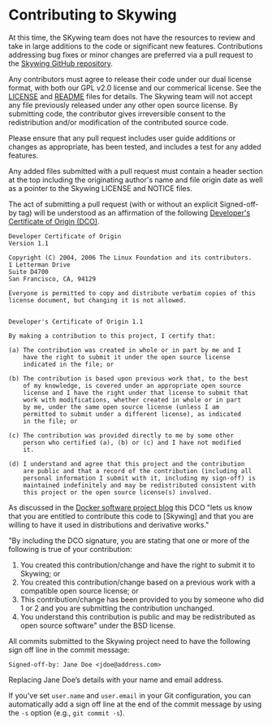# Contributing to Skywing

At this time, the SKywing team does not have the resources to review and take
in large additions to the code or significant new features. Contributions
addressing bug fixes or minor changes are preferred via a pull request to the
[Skywing GitHub repository](https://github.com/LLNL/skywing).

Any contributors must agree to release their code under our dual
license format, with both our GPL v2.0 license and our commerical
license.  See the [LICENSE](./LICENSE) and [README](./README.md) files
for details. The Skywing team will not accept any file previously
released under any other open source license. By submitting code, the
contributor gives irreversible consent to the redistribution and/or
modification of the contributed source code.

Please ensure that any pull request includes user guide additions or changes as
appropriate, has been tested, and includes a test for any added features.

Any added files submitted with a pull request must contain a header section at
the top including the originating author's name and file origin date as well as
a pointer to the Skywing LICENSE and NOTICE files.

The act of submitting a pull request (with or without an explicit Signed-off-by
tag) will be understood as an affirmation of the following [Developer's
Certificate of Origin (DCO)](http://developercertificate.org/).

```
Developer Certificate of Origin
Version 1.1

Copyright (C) 2004, 2006 The Linux Foundation and its contributors.
1 Letterman Drive
Suite D4700
San Francisco, CA, 94129

Everyone is permitted to copy and distribute verbatim copies of this
license document, but changing it is not allowed.


Developer's Certificate of Origin 1.1

By making a contribution to this project, I certify that:

(a) The contribution was created in whole or in part by me and I
    have the right to submit it under the open source license
    indicated in the file; or

(b) The contribution is based upon previous work that, to the best
    of my knowledge, is covered under an appropriate open source
    license and I have the right under that license to submit that
    work with modifications, whether created in whole or in part
    by me, under the same open source license (unless I am
    permitted to submit under a different license), as indicated
    in the file; or

(c) The contribution was provided directly to me by some other
    person who certified (a), (b) or (c) and I have not modified
    it.

(d) I understand and agree that this project and the contribution
    are public and that a record of the contribution (including all
    personal information I submit with it, including my sign-off) is
    maintained indefinitely and may be redistributed consistent with
    this project or the open source license(s) involved.
```

As discussed in the [Docker software project blog](https://blog.docker.com/2014/01/docker-code-contributions-require-developer-certificate-of-origin/)
this DCO "lets us know that you are entitled to contribute this code to
[Skywing] and that you are willing to have it used in distributions and
derivative works."

"By including the DCO signature, you are stating that one or
more of the following is true of your contribution:

1.  You created this contribution/change and have the right to submit it
    to Skywing; or
2.  You created this contribution/change based on a previous work with a
    compatible open source license; or
3.  This contribution/change has been provided to you by someone who did
    1 or 2 and you are submitting the contribution unchanged.
4.  You understand this contribution is public and may be redistributed as
    open source software" under the BSD license.

All commits submitted to the Skywing project need to have the following sign
off line in the commit message:
```
Signed-off-by: Jane Doe <jdoe@address.com>
```
Replacing Jane Doe’s details with your name and email address.

If you've set `user.name` and `user.email` in your Git configuration, you can
automatically add a sign off line at the end of the commit message by using the
`-s` option (e.g., `git commit -s`).
